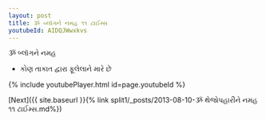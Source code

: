 ```yaml
---
layout: post
title: ૐ બ્લૉગને નમહ ૧૧ ટાઈમ્સ
youtubeId: AIDQJWwxkvs
---
```

 
 
 ૐ બ્લૉગને નમહ  
 
 -  કોણ તાકાત દ્વારા ફૂલેલાને મારે છે 
 
  
 
  
 
 
 
 
 
 


{% include youtubePlayer.html id=page.youtubeId %}
 
[Next]({{ site.baseurl }}{% link  split1/_posts/2013-08-10-ૐ થેજોપહારીને નમહ ૧૧ ટાઈમ્સ.md%})
 
